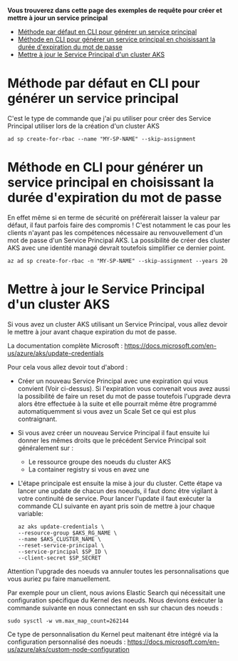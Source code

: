 **Vous trouverez dans cette page des exemples de requête pour créer et mettre à jour un service principal**

- [Méthode par défaut en CLI pour générer un service principal](#méthode-par-défaut-en-cli-pour-générer-un-service-principal)
- [Méthode en CLI pour générer un service principal en choisissant la durée d'expiration du mot de passe](#méthode-en-cli-pour-générer-un-service-principal-en-choisissant-la-durée-dexpiration-du-mot-de-passe)
- [Mettre à jour le Service Principal d'un cluster AKS](#mettre-à-jour-le-service-principal-dun-cluster-aks)


# Méthode par défaut en CLI pour générer un service principal

C'est le type de commande que j'ai pu utiliser pour créer des Service Principal utiliser lors de la création d'un cluster AKS

    ad sp create-for-rbac --name "MY-SP-NAME" --skip-assignment 

# Méthode en CLI pour générer un service principal en choisissant la durée d'expiration du mot de passe

En effet même si en terme de sécurité on préférerait laisser la valeur par défaut, il faut parfois faire des compromis ! C'est notamment le cas pour les clients n'ayant pas les compétences nécessaire au renvouvellement d'un mot de passe d'un Service Principal AKS. La possibilité de créer des cluster AKS avec une identité managé devrait toutefois simplifier ce dernier point.

    az ad sp create-for-rbac -n "MY-SP-NAME" --skip-assignment --years 20

# Mettre à jour le Service Principal d'un cluster AKS

Si vous avez un cluster AKS utilisant un Service Principal, vous allez devoir le mettre à jour avant chaque expiration du mot de passe.

La documentation complète Microsoft : https://docs.microsoft.com/en-us/azure/aks/update-credentials

Pour cela vous allez devoir tout d'abord :
* Créer un nouveau Service Principal avec une expiration qui vous convient (Voir ci-dessus). Si l'expiration vous convenait vous avez aussi la possibilité de faire un reset du mot de passe toutefois l'upgrade devra alors être effectuée à la suite et elle pourrait même être programmé automatiquemment si vous avez un Scale Set ce qui est plus contraignant.
* Si vous avez créer un nouveau Service Principal il faut ensuite lui donner les mêmes droits que le précédent Service Principal soit généralement sur :
    * Le ressource groupe des noeuds du cluster AKS
    * La container registry si vous en avez une
* L'étape principale est ensuite la mise à jour du cluster. Cette étape va lancer une update de chacun des noeuds, il faut donc être vigilant à votre continuité de service. Pour lancer l'update il faut exécuter la commande CLI suivante en ayant pris soin de mettre à jour chaque variable:

      az aks update-credentials \
      --resource-group $AKS_RG_NAME \
      --name $AKS_CLUSTER_NAME \
      --reset-service-principal \
      --service-principal $SP_ID \
      --client-secret $SP_SECRET

Attention l'upgrade des noeuds va annuler toutes les personnalisations que vous auriez pu faire manuellement. 

Par exemple pour un client, nous avions Elastic Search qui nécessitait une configuration spécifique du Kernel des noeuds. Nous devions éxécuter la commande suivante en nous connectant en ssh sur chacun des noeuds :

    sudo sysctl -w vm.max_map_count=262144

Ce type de personnalisation du Kernel peut maitenant être intégré via la configuration personnalisé des noeuds : https://docs.microsoft.com/en-us/azure/aks/custom-node-configuration